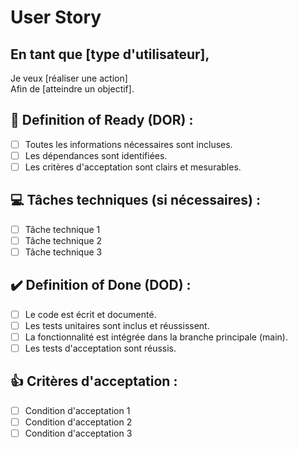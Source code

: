 # User Story

## En tant que [type d'utilisateur],

Je veux [réaliser une action]  
Afin de [atteindre un objectif].

## 🏁 Definition of Ready (DOR) :

- [ ] Toutes les informations nécessaires sont incluses.
- [ ] Les dépendances sont identifiées.
- [ ] Les critères d'acceptation sont clairs et mesurables.

## 💻 Tâches techniques (si nécessaires) :

- [ ] Tâche technique 1
- [ ] Tâche technique 2
- [ ] Tâche technique 3

## ✔️ Definition of Done (DOD) :

- [ ] Le code est écrit et documenté.
- [ ] Les tests unitaires sont inclus et réussissent.
- [ ] La fonctionnalité est intégrée dans la branche principale (main).
- [ ] Les tests d'acceptation sont réussis.

## 👍 Critères d'acceptation :

- [ ] Condition d'acceptation 1
- [ ] Condition d'acceptation 2
- [ ] Condition d'acceptation 3
